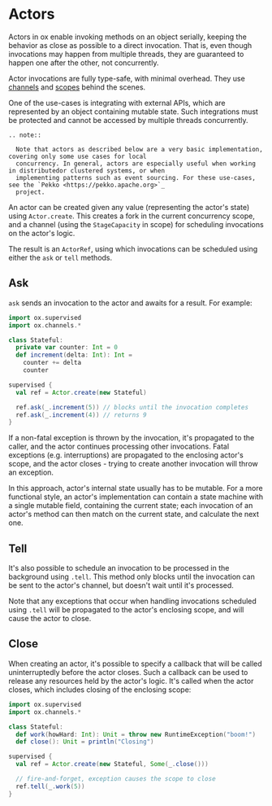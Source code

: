 # Actors

Actors in ox enable invoking methods on an object serially, keeping the behavior as close as possible to a direct 
invocation. That is, even though invocations may happen from multiple threads, they are guaranteed to happen one after 
the other, not concurrently.

Actor invocations are fully type-safe, with minimal overhead. They use [channels](index.md) and 
[scopes](../fork-join.md) behind the scenes.

One of the use-cases is integrating with external APIs, which are represented by an object containing mutable state.
Such integrations must be protected and cannot be accessed by multiple threads concurrently.

```eval_rst
.. note::

  Note that actors as described below are a very basic implementation, covering only some use cases for local 
  concurrency. In general, actors are especially useful when working in distributedor clustered systems, or when 
  implementing patterns such as event sourcing. For these use-cases, see the `Pekko <https://pekko.apache.org>`_ 
  project.
```

An actor can be created given any value (representing the actor's state) using `Actor.create`. This creates a fork in 
the current concurrency scope, and a channel (using the `StageCapacity` in scope) for scheduling invocations on the 
actor's logic.

The result is an `ActorRef`, using which invocations can be scheduled using either the `ask` or `tell` methods.

## Ask

`ask` sends an invocation to the actor and awaits for a result. For example:

```scala mdoc:compile-only
import ox.supervised
import ox.channels.*

class Stateful:
  private var counter: Int = 0
  def increment(delta: Int): Int =
    counter += delta
    counter

supervised {
  val ref = Actor.create(new Stateful)

  ref.ask(_.increment(5)) // blocks until the invocation completes
  ref.ask(_.increment(4)) // returns 9
}
```

If a non-fatal exception is thrown by the invocation, it's propagated to the caller, and the actor continues processing
other invocations. Fatal exceptions (e.g. interruptions) are propagated to the enclosing actor's scope, and the actor
closes - trying to create another invocation will throw an exception.

In this approach, actor's internal state usually has to be mutable. For a more functional style, an actor's 
implementation can contain a state machine with a single mutable field, containing the current state; each invocation of
an actor's method can then match on the current state, and calculate the next one.

## Tell

It's also possible to schedule an invocation to be processed in the background using `.tell`. This method only blocks
until the invocation can be sent to the actor's channel, but doesn't wait until it's processed.

Note that any exceptions that occur when handling invocations scheduled using `.tell` will be propagated to the actor's
enclosing scope, and will cause the actor to close.

## Close

When creating an actor, it's possible to specify a callback that will be called uninterruptedly before the actor closes.
Such a callback can be used to release any resources held by the actor's logic. It's called when the actor closes, which
includes closing of the enclosing scope:

```scala mdoc:compile-only
import ox.supervised
import ox.channels.*

class Stateful:
  def work(howHard: Int): Unit = throw new RuntimeException("boom!")
  def close(): Unit = println("Closing")  

supervised {
  val ref = Actor.create(new Stateful, Some(_.close()))

  // fire-and-forget, exception causes the scope to close
  ref.tell(_.work(5)) 
}
```
